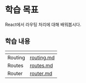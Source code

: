 # 학습 목표

React에서 라우팅 처리에 대해 배워봅시다.

## 학습 내용

<table data-view="cards">
  <thead>
    <tr>
      <th></th>
      <th data-hidden data-card-target data-type="content-ref"></th>
    </tr>
  </thead>
  <tbody>
    <tr>
      <td>Routing</td>
      <td><a href="./routing.md">routing.md</a></td>
    </tr>
    <tr>
      <td>Routes</td>
      <td><a href="./routes.md">routes.md</a></td>
    </tr>
    <tr>
      <td>Router</td>
      <td><a href="./router.md">router.md</a></td>
    </tr>
</table>
